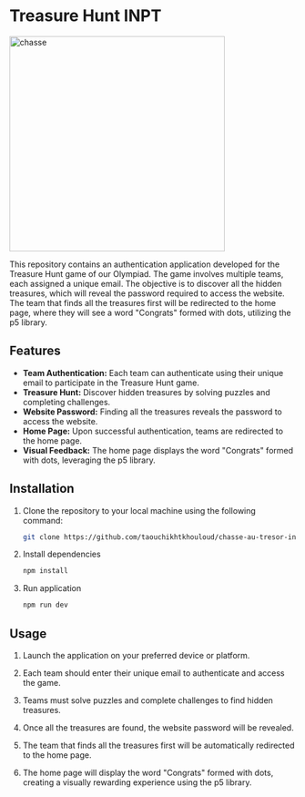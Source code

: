 # Treasure Hunt INPT

<img width="378" alt="chasse" src="https://github.com/taouchikhtkhouloud/chasse-au-tresor-inpt/assets/92301300/a19d2d8b-8158-4654-b095-1aee70a55350">


This repository contains an authentication application developed for the Treasure Hunt game of our Olympiad. The game involves multiple teams, each assigned a unique email. The objective is to discover all the hidden treasures, which will reveal the password required to access the website. The team that finds all the treasures first will be redirected to the home page, where they will see a word "Congrats" formed with dots, utilizing the p5 library.

## Features

- **Team Authentication:** Each team can authenticate using their unique email to participate in the Treasure Hunt game.
- **Treasure Hunt:** Discover hidden treasures by solving puzzles and completing challenges.
- **Website Password:** Finding all the treasures reveals the password to access the website.
- **Home Page:** Upon successful authentication, teams are redirected to the home page.
- **Visual Feedback:** The home page displays the word "Congrats" formed with dots, leveraging the p5 library.

## Installation

1. Clone the repository to your local machine using the following command:

   ```bash
   git clone https://github.com/taouchikhtkhouloud/chasse-au-tresor-inpt
   ```

2. Install dependencies 
   ```bash
   npm install
   ```

3. Run application
   ```bash
   npm run dev
   ```

## Usage

1. Launch the application on your preferred device or platform.

2. Each team should enter their unique email to authenticate and access the game.

3. Teams must solve puzzles and complete challenges to find hidden treasures.

4. Once all the treasures are found, the website password will be revealed.

5. The team that finds all the treasures first will be automatically redirected to the home page.

6. The home page will display the word "Congrats" formed with dots, creating a visually rewarding experience using the p5 library.





